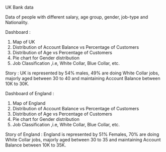 UK Bank data
    
Data of people with different salary, age group, gender, job-type and Nationality.
    
    
Dashboard :
  1. Map of UK
  2. Distribution of Account Balance vs Percentage of Customers
  3. Distribution of Age vs Percentage of Customers
  4. Pie chart for Gender distribution
  5. Job Classification ,i.e, White Collar, Blue Collar, etc.

Story : 
     UK is represented by 54% males, 49% are doing White Collar jobs, majorly aged between 30 to 40 and maintaining Account Balance between 10K to 30K.
     
     
Dashboard of England :
  1. Map of England
  2. Distribution of Account Balance vs Percentage of Customers
  3. Distribution of Age vs Percentage of Customers
  4. Pie chart for Gender distribution
  5. Job Classification ,i.e, White Collar, Blue Collar, etc.

Story of England : 
     England is represented by 51% Females, 70% are doing White Collar jobs, majorly aged between 30 to 35 and maintaining Account Balance between 10K to 35K.
